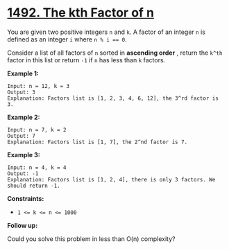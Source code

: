 # [1492. The kth Factor of n](https://leetcode.com/problems/the-kth-factor-of-n/description/)

You are given two positive integers `n` and `k`. A factor of an integer `n` is defined as an integer `i` where `n % i == 0`.

Consider a list of all factors of `n` sorted in **ascending order** , return the `k^th` factor in this list or return `-1` if `n` has less than `k` factors.

**Example 1:** 

```
Input: n = 12, k = 3
Output: 3
Explanation: Factors list is [1, 2, 3, 4, 6, 12], the 3^rd factor is 3.
```

**Example 2:** 

```
Input: n = 7, k = 2
Output: 7
Explanation: Factors list is [1, 7], the 2^nd factor is 7.
```

**Example 3:** 

```
Input: n = 4, k = 4
Output: -1
Explanation: Factors list is [1, 2, 4], there is only 3 factors. We should return -1.
```

**Constraints:** 

- `1 <= k <= n <= 1000`

**Follow up:** 

Could you solve this problem in less than O(n) complexity?